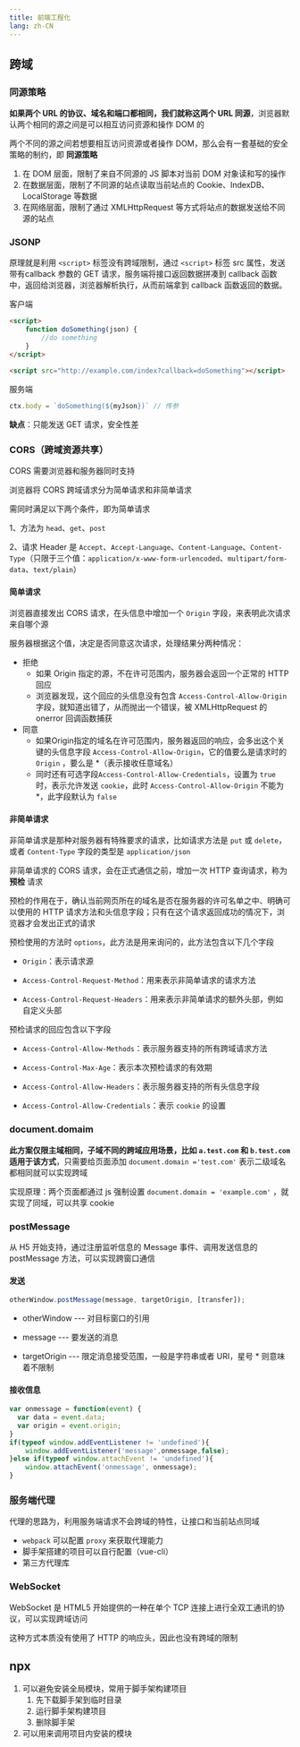 ```yaml
---
title: 前端工程化
lang: zh-CN
---
```


## 跨域

### 同源策略

**如果两个 URL 的协议、域名和端口都相同，我们就称这两个 URL 同源**，浏览器默认两个相同的源之间是可以相互访问资源和操作 DOM 的

两个不同的源之间若想要相互访问资源或者操作 DOM，那么会有一套基础的安全策略的制约，即 **同源策略**

1. 在 DOM 层面，限制了来自不同源的 JS 脚本对当前 DOM 对象读和写的操作
2. 在数据层面，限制了不同源的站点读取当前站点的 Cookie、IndexDB、LocalStorage 等数据
3. 在网络层面，限制了通过 XMLHttpRequest 等方式将站点的数据发送给不同源的站点

### JSONP

原理就是利用 `<script>` 标签没有跨域限制，通过 `<script>` 标签 src 属性，发送带有callback 参数的 GET 请求，服务端将接口返回数据拼凑到 callback 函数中，返回给浏览器，浏览器解析执行，从而前端拿到 callback 函数返回的数据。

客户端

```html
<script>
	function doSomething(json) {
    	//do something
	}
</script>

<script src="http://example.com/index?callback=doSomething"></script>
```

服务端

```js
ctx.body = `doSomething(${myJson})` // 传参
```

**缺点**：只能发送 GET 请求，安全性差

### CORS（跨域资源共享）

CORS 需要浏览器和服务器同时支持

浏览器将 CORS 跨域请求分为简单请求和非简单请求

需同时满足以下两个条件，即为简单请求

1、方法为 `head`、`get`、`post`

2、请求 Header 是 `Accept`、`Accept-Language`、`Content-Language`、`Content-Type`（只限于三个值：`application/x-www-form-urlencoded`、`multipart/form-data`、`text/plain`）

#### 简单请求

浏览器直接发出 CORS 请求，在头信息中增加一个 `Origin` 字段，来表明此次请求来自哪个源

服务器根据这个值，决定是否同意这次请求，处理结果分两种情况：

- 拒绝
  - 如果 Origin 指定的源，不在许可范围内，服务器会返回一个正常的 HTTP 回应
  - 浏览器发现，这个回应的头信息没有包含 `Access-Control-Allow-Origin` 字段，就知道出错了，从而抛出一个错误，被 XMLHttpRequest 的 onerror 回调函数捕获
- 同意
  - 如果Origin指定的域名在许可范围内，服务器返回的响应，会多出这个关键的头信息字段 `Access-Control-Allow-Origin`，它的值要么是请求时的 `Origin` ，要么是 *（表示接收任意域名）
  - 同时还有可选字段`Access-Control-Allow-Credentials`，设置为 `true` 时，表示允许发送 `cookie`，此时 `Access-Control-Allow-Origin` 不能为 *，此字段默认为 `false`

#### 非简单请求

非简单请求是那种对服务器有特殊要求的请求，比如请求方法是 `put` 或 `delete`，或者 `Content-Type` 字段的类型是 `application/json`

非简单请求的 CORS 请求，会在正式通信之前，增加一次 HTTP 查询请求，称为 **预检** 请求

预检的作用在于，确认当前网页所在的域名是否在服务器的许可名单之中、明确可以使用的 HTTP 请求方法和头信息字段；只有在这个请求返回成功的情况下，浏览器才会发出正式的请求

预检使用的方法时 `options`，此方法是用来询问的，此方法包含以下几个字段

- `Origin`：表示请求源
- `Access-Control-Request-Method`：用来表示非简单请求的请求方法

- `Access-Control-Request-Headers`：用来表示非简单请求的额外头部，例如自定义头部

预检请求的回应包含以下字段

- `Access-Control-Allow-Methods`：表示服务器支持的所有跨域请求方法
- `Access-Control-Max-Age`：表示本次预检请求的有效期

- `Access-Control-Allow-Headers`：表示服务器支持的所有头信息字段

- `Access-Control-Allow-Credentials`：表示 `cookie` 的设置

### document.domaim

**此方案仅限主域相同，子域不同的跨域应用场景，比如 `a.test.com` 和 `b.test.com` 适用于该方式**，只需要给页面添加 `document.domain ='test.com'` 表示二级域名都相同就可以实现跨域

实现原理：两个页面都通过 js 强制设置 `document.domain = 'example.com'` ，就实现了同域，可以共享 cookie

### postMessage

从 H5 开始支持，通过注册监听信息的 Message 事件、调用发送信息的 postMessage 方法，可以实现跨窗口通信

#### 发送

```js
otherWindow.postMessage(message, targetOrigin, [transfer]);
```

- otherWindow --- 对目标窗口的引用

- message --- 要发送的消息

- targetOrigin --- 限定消息接受范围，一般是字符串或者 URI，星号 * 则意味着不限制


#### 接收信息

```js
var onmessage = function(event) {
  var data = event.data;
  var origin = event.origin;
}
if(typeof window.addEventListener != 'undefined'){
    window.addEventListener('message',onmessage,false);
}else if(typeof window.attachEvent != 'undefined'){
    window.attachEvent('onmessage', onmessage);
}
```

### 服务端代理

代理的思路为，利用服务端请求不会跨域的特性，让接口和当前站点同域

- `webpack` 可以配置 `proxy` 来获取代理能力
- 脚手架搭建的项目可以自行配置（vue-cli）
- 第三方代理库

### WebSocket

WebSocket 是 HTML5 开始提供的⼀种在单个 TCP 连接上进⾏全双⼯通讯的协议，可以实现跨域访问

这种方式本质没有使用了 HTTP 的响应头，因此也没有跨域的限制

## npx

1. 可以避免安装全局模块，常用于脚手架构建项目
   1. 先下载脚手架到临时目录
   2. 运行脚手架构建项目
   3. 删除脚手架
2. 可以用来调用项目内安装的模块
